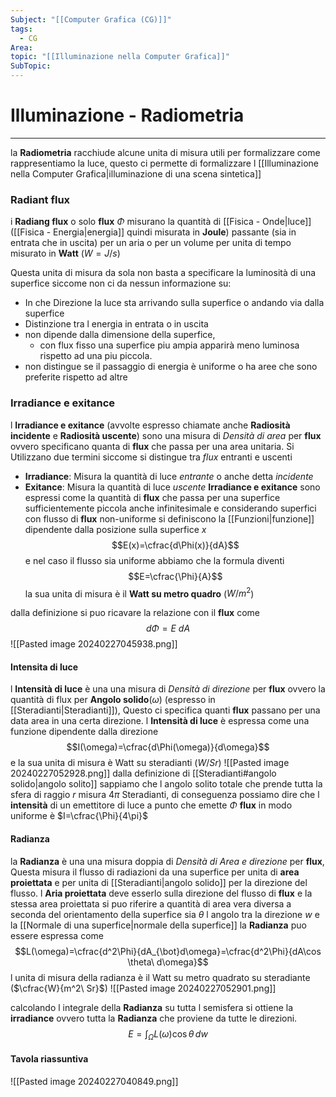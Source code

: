 ```yaml
---
Subject: "[[Computer Grafica (CG)]]"
tags:
  - CG
Area: 
topic: "[[Illuminazione nella Computer Grafica]]"
SubTopic:
---
```


# Illuminazione - Radiometria
---
la __Radiometria__ racchiude alcune unita di misura utili per formalizzare come rappresentiamo la luce, questo ci permette di formalizzare l [[Illuminazione nella Computer Grafica|illuminazione di una scena sintetica]] 



### Radiant flux
i __Radiang flux__ o solo __flux__  $\Phi$ misurano la quantità di [[Fisica - Onde|luce]] ([[Fisica - Energia|energia]] quindi misurata in __Joule__) passante (sia in entrata che in uscita) per un aria o per un volume per unita di tempo misurato in __Watt__ ($W=J/s$)

Questa unita di misura da sola non basta a specificare la luminosità di una superfice siccome non ci da nessun informazione su:
- In che Direzione la luce sta arrivando sulla superfice o andando via dalla superfice 
- Distinzione tra l energia in entrata o in uscita 
- non dipende dalla dimensione della superfice, 
	- con flux fisso una superfice piu ampia apparirà meno luminosa rispetto ad una piu piccola.
- non distingue se il passaggio di energia è uniforme o ha aree che sono preferite rispetto ad altre


###  Irradiance e exitance
l __Irradiance e exitance__ (avvolte espresso chiamate anche __Radiosità incidente__ e __Radiosità uscente__) sono una misura di _Densità di area_ per __flux__ ovvero specificano quanta di __flux__ che passa per una area unitaria. Si Utilizzano due termini siccome si distingue tra _flux_ entranti e uscenti
- __Irradiance__: Misura la quantità di luce _entrante_ o anche detta _incidente_
- __Exitance__: Misura la quantità di luce _uscente_ 
__Irradiance e exitance__ sono espressi come la quantità di __flux__ che passa per una superfice sufficientemente piccola anche infinitesimale e considerando superfici con flusso di __flux__ non-uniforme si definiscono la [[Funzioni|funzione]] dipendente dalla posizione sulla superfice $x$ $$E(x)=\cfrac{d\Phi(x)}{dA}$$e nel caso il flusso sia uniforme abbiamo che la formula diventi $$E=\cfrac{\Phi}{A}$$ la sua unita di misura è il __Watt su metro quadro__ ($W/m^2$)

dalla definizione si puo ricavare la relazione con il __flux__ come $$d\Phi = E\ dA$$
![[Pasted image 20240227045938.png]]
#### Intensita di luce
l __Intensità di luce__ è una una misura di _Densità di direzione_ per __flux__ ovvero la quantità di flux per __Angolo solido__($\omega$) (espresso in [[Steradianti|Steradianti]]), Questo ci specifica quanti __flux__ passano per una data area in una certa direzione.
l __Intensità di luce__ è espressa come una funzione dipendente dalla direzione$$I(\omega)=\cfrac{d\Phi(\omega)}{d\omega}$$e la sua unita di misura è Watt su steradianti ($W/Sr$)
![[Pasted image 20240227052928.png]]
dalla definizione di [[Steradianti#angolo solido|angolo solito]] sappiamo che l angolo solito totale che prende tutta la sfera di raggio $r$ misura $4\pi$ Steradianti, di conseguenza possiamo dire che l __intensità__ di un emettitore di luce a punto che emette $\Phi$ __flux__  in modo uniforme è $I=\cfrac{\Phi}{4\pi}$

#### Radianza
la __Radianza__ è una una misura doppia di _Densità di Area e direzione_ per __flux__, Questa misura il flusso di radiazioni da una superfice per unita di __area proiettata__ e per unita di [[Steradianti|angolo solido]] per la direzione del flusso.
l __Aria proiettata__ deve esserlo sulla direzione del flusso di __flux__ e la stessa area proiettata si puo riferire a quantità di area vera diversa a seconda del orientamento della superfice 
sia $\theta$ l angolo tra la direzione $w$ e la [[Normale di una superfice|normale della superfice]]
la __Radianza__ puo essere espressa come $$L(\omega)=\cfrac{d^2\Phi}{dA_{\bot}d\omega}=\cfrac{d^2\Phi}{dA\cos \theta\  d\omega}$$
l unita di misura della radianza è il Watt su metro quadrato su steradiante ($\cfrac{W}{m^2\ Sr}$)
![[Pasted image 20240227052901.png]]

calcolando l integrale della __Radianza__ su tutta l semisfera si ottiene la __irradiance__ ovvero tutta la __Radianza__ che proviene da tutte le direzioni.$$E= \int_\Omega L(\omega) \cos \theta\, dw $$


#### Tavola riassuntiva
![[Pasted image 20240227040849.png]]